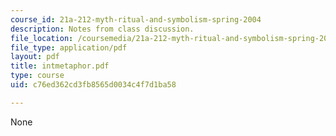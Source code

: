 ```yaml
---
course_id: 21a-212-myth-ritual-and-symbolism-spring-2004
description: Notes from class discussion.
file_location: /coursemedia/21a-212-myth-ritual-and-symbolism-spring-2004/c76ed362cd3fb8565d0034c4f7d1ba58_intmetaphor.pdf
file_type: application/pdf
layout: pdf
title: intmetaphor.pdf
type: course
uid: c76ed362cd3fb8565d0034c4f7d1ba58

---
```

None